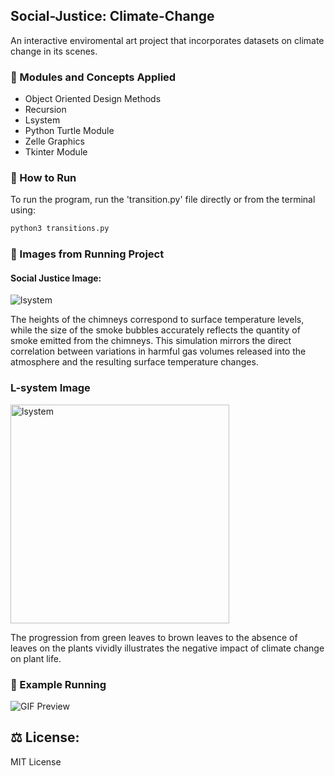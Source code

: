 ## Social-Justice: Climate-Change
An interactive enviromental art project that incorporates datasets on climate change in its scenes.

### 📝 Modules and Concepts Applied
- Object Oriented Design Methods
- Recursion
- Lsystem
- Python Turtle Module
- Zelle Graphics
- Tkinter Module

### 🚀 How to Run 
To run the program, run the 'transition.py' file directly or from the terminal using:
```sh
python3 transitions.py
```
### 📸 Images from Running Project

#### Social Justice Image:

<img src="https://user-images.githubusercontent.com/106436271/212457143-35d29272-68a7-4da6-9548-37b99ee164f9.gif" alt="lsystem">

The heights of the chimneys correspond to surface temperature levels, while the size of the smoke bubbles accurately reflects the quantity of smoke emitted from the chimneys. This simulation mirrors the direct correlation between variations in harmful gas volumes released into the atmosphere and the resulting surface temperature changes.

### L-system Image

<img src="https://user-images.githubusercontent.com/106436271/212457353-76b65c54-0f5d-450c-b506-215aafa55690.GIF" alt="lsystem" width="350" height="350">

The progression from green leaves to brown leaves to the absence of leaves on the plants vividly illustrates the negative impact of climate change on plant life.

### 👀 Example Running 

![GIF Preview](https://media.giphy.com/media/kmfezLmh74TBL5h1fx/giphy.gif)

## ⚖️ License:
MIT License


